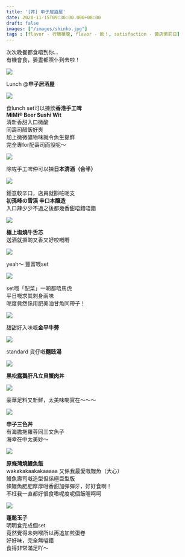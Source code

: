 ```yaml
---
title: '[丼] 申子居酒屋'
date: 2020-11-15T09:30:00.000+08:00
draft: false
images: ["/images/shinko.jpg"]
tags : [flavor - 行膳積腹, flavor - 飲！, satisfaction - 黃店懲罰日]
---
```

 
次次晚餐都食唔到你...  
有機會食，晏晝都照仆到去啦！  

![](/images/shinko1.jpg)

Lunch @**申子居酒屋**  

![](/images/shinko2.jpg)

食lunch set可以揀飲**香港手工啤**  
**MiMi® Beer Sushi Wit**  
清新香甜入口微酸  
同壽司醋飯好夾  
加上微微礦物味就令魚生提鮮  
完全專for配壽司而設呢～  

![](/images/shinko3.jpg)

除咗手工啤仲可以揀**日本清酒（合半）**  

![](/images/shinko4.jpg)

鍾意較辛口，店員就斟咗呢支  
**初孫峰の雪渓 辛口本醸造**  
入口辣少少不過之後都幾香甜唔錯唔錯  

![](/images/shinko5.jpg)

**極上塩燒牛舌芯**  
送酒就搵啲又香又好咬嘅嘢  

![](/images/shinko6.jpg)

yeah～ 豐富嘅set  

![](/images/shinko11.jpg)

set嘅「配菜」一啲都唔馬虎  
平日嘅求其刺身兩味  
呢度竟然係用肥美油甘魚同帶子！  

![](/images/shinko12.jpg)

甜甜好入味嘅**金平牛蒡**  

![](/images/shinko13.jpg)

standard 貨仔嘅**麵豉湯**  

![](/images/shinko7.jpg)

**黑松露鵝肝凡立貝蟹肉丼**  

![](/images/shinko8.jpg)

豪華足料又新鮮，太美味喇實在～～～  

![](/images/shinko9.jpg)

**申子三色丼**  
有海膽拖羅蓉同三文魚子  
海幸在中太美妙～  

![](/images/shinko10.jpg)

**原條蒲燒鰻魚飯**  
wakakakaakakaaaaa 又係我最愛嘅鰻魚（大心）  
鰻魚壽司嘅造型但係極巨型版  
條鰻魚肥肥厚厚咁香甜加彈彈牙，好好食啊！    
不枉我一直都好恨食嚟呢度呢個飯喔呵呵

![](/images/shinko14.jpg)

**蓬鬆玉子**  
明明食完成個set  
竟然覺得未夠喉所以再追加煎蛋卷  
好好味，完全無嗌錯  
食得非常滿足吖～  
